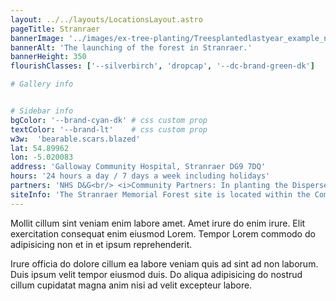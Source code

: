 ```yaml
---
layout: ../../layouts/LocationsLayout.astro
pageTitle: Stranraer
bannerImage: '../images/ex-tree-planting/Treesplantedlastyear_example_notRTDGplantings.jpg'
bannerAlt: 'The launching of the forest in Stranraer.'
bannerHeight: 350
flourishClasses: ['--silverbirch', 'dropcap', '--dc-brand-green-dk']

# Gallery info


# Sidebar info
bgColor: '--brand-cyan-dk' # css custom prop
textColor: '--brand-lt'    # css custom prop
w3w:  'bearable.scars.blazed'
lat: 54.89962
lon: -5.020083
address: 'Galloway Community Hospital, Stranraer DG9 7DQ'
hours: '24 hours a day / 7 days a week including holidays'
partners: 'NHS D&G<br/> <i>Community Partners: In planting the Dispersed Memorial Forest, we worked with GCH Garden Volunteers (Incredible Edibles Stranraer), D&G Carers Stranraer, individual NHS staff and community members.</i>'
siteInfo: 'The Stranraer Memorial Forest site is located within the Community Garden, behind the Galloway Community Hospital car park. It is enclosed behind a wooden fence that surrounds the Community Garden, and not visible from the car park or hospital entrance. Members of the public are most welcome to enter the garden by the gate on the site entrance at any time  (ROAD NAME HERE) and visit the memorial at any time.'
---
```


Mollit cillum sint veniam enim labore amet. Amet irure do enim irure. Elit exercitation consequat enim eiusmod Lorem. Tempor Lorem commodo do adipisicing non et in et ipsum reprehenderit.

Irure officia do dolore cillum ea labore veniam quis ad sint ad non laborum. Duis ipsum velit tempor eiusmod duis. Do aliqua adipisicing do nostrud cillum cupidatat magna anim nisi ad velit excepteur labore.
